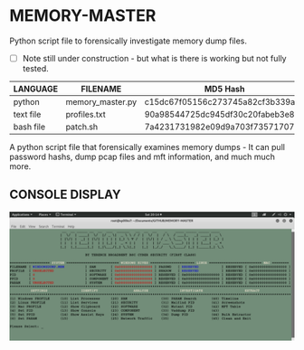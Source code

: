 # MEMORY-MASTER
Python script file to forensically investigate memory dump files.

- [ ] Note still under construction - but what is there is working but not fully tested.

| LANGUAGE  | FILENAME         | MD5 Hash                         |
|------     |------            | -------                          |
| python    | memory_master.py | c15dc67f05156c273745a82cf3b339ac |
| text file | profiles.txt     | 90a98544725dc945df30c20fabeb3e80 |
| bash file | patch.sh         | 7a4231731982e09d9a703f7357170755 |

A python script file that forensically examines memory dumps - It can pull password hashs, dump pcap files and mft information, and much much more.

## CONSOLE DISPLAY
![Screenshot](picture1.png)
